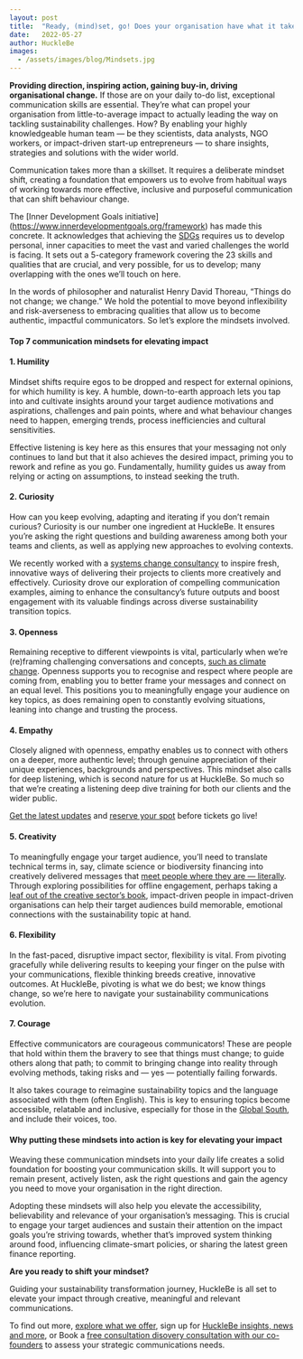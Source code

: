 ```yaml
---
layout: post
title:  "Ready, (mind)set, go! Does your organisation have what it takes to move to the next level of impact?"
date:   2022-05-27
author: HuckleBe
images:
  - /assets/images/blog/Mindsets.jpg
---
```

**Providing direction, inspiring action, gaining buy-in, driving organisational change.** If those are on your daily to-do list, exceptional communication skills are essential. They’re what can propel your organisation from little-to-average impact to actually leading the way on tackling sustainability challenges. How? By enabling your highly knowledgeable human team — be they scientists, data analysts, NGO workers, or impact-driven start-up entrepreneurs — to share insights, strategies and solutions with the wider world. 

Communication takes more than a skillset. It requires a deliberate mindset shift, creating a foundation that empowers us to evolve from habitual ways of working towards more effective, inclusive and purposeful communication that can shift behaviour change.

The [Inner Development Goals initiative] (https://www.innerdevelopmentgoals.org/framework) has made this concrete. It acknowledges that achieving the [SDGs](https://www.undp.org/sustainable-development-goals) requires us to develop personal, inner capacities to meet the vast and varied challenges the world is facing. It sets out a 5-category framework covering the 23 skills and qualities that are crucial, and very possible, for us to develop; many overlapping with the ones we’ll touch on here. 

In the words of philosopher and naturalist Henry David Thoreau, “Things do not change; we change.” We hold the potential to move beyond inflexibility and risk-averseness to embracing qualities that allow us to become authentic, impactful communicators. So let’s explore the mindsets involved.

#### Top 7 communication mindsets for elevating impact

#### 1. Humility

Mindset shifts require egos to be dropped and respect for external opinions, for which humility is key. A humble, down-to-earth approach lets you tap into and cultivate insights around your target audience motivations and aspirations, challenges and pain points, where and what behaviour changes need to happen, emerging trends, process inefficiencies and cultural sensitivities.

Effective listening is key here as this ensures that your messaging not only continues to land but that it also achieves the desired impact, priming you to rework and refine as you go. Fundamentally, humility guides us away from relying or acting on assumptions, to instead seeking the truth.

#### 2. Curiosity 

How can you keep evolving, adapting and iterating if you don’t remain curious? Curiosity is our number one ingredient at HuckleBe. It ensures you’re asking the right questions and building awareness among both your teams and clients, as well as applying new approaches to evolving contexts. 

We recently worked with a [systems change consultancy](https://www.metabolic.nl/) to inspire fresh, innovative ways of delivering their projects to clients more creatively and effectively. Curiosity drove our exploration of compelling communication examples, aiming to enhance the consultancy’s future outputs and boost engagement with its valuable findings across diverse sustainability transition topics.  

#### 3. Openness

Remaining receptive to different viewpoints is vital, particularly when we’re (re)framing challenging conversations and concepts, [such as climate change](https://aicd.companydirectors.com.au/membership/company-director-magazine/2020-back-editions/april/climate-change-whats-your-mindset). Openness supports you to recognise and respect where people are coming from, enabling you to better frame your messages and connect on an equal level. This positions you to meaningfully engage your audience on key topics, as does remaining open to constantly evolving situations, leaning into change and trusting the process.

#### 4. Empathy

Closely aligned with openness, empathy enables us to connect with others on a deeper, more authentic level; through genuine appreciation of their unique experiences, backgrounds and perspectives. This mindset also calls for deep listening, which is second nature for us at HuckleBe. So much so that we’re creating a listening deep dive training for both our clients and the wider public. 

[Get the latest updates](https://landing.mailerlite.com/webforms/landing/m3x0u8) and [reserve your spot](hello@hucklebe.com) before tickets go live!

#### 5. Creativity

To meaningfully engage your target audience, you’ll need to translate technical terms in, say,  climate science or biodiversity financing into creatively delivered messages that [meet people where they are — literally](https://twitter.com/hellohucklebe/status/1521139774383403008?s=20&t=i2Z0Hnb1VdvXfJXQ02HJwg). Through exploring possibilities for offline engagement, perhaps taking a [leaf out of the creative sector’s book](https://www.artsy.net/article/artsy-editorial-10-artists-making-urgent-work-environment), impact-driven people in impact-driven organisations can help their target audiences build memorable, emotional connections with the sustainability topic at hand. 

#### 6. Flexibility

In the fast-paced, disruptive impact sector, flexibility is vital. From pivoting gracefully while delivering results to keeping your finger on the pulse with your communications, flexible thinking breeds creative, innovative outcomes. At HuckleBe, pivoting is what we do best; we know things change, so we’re here to navigate your sustainability communications evolution.

#### 7. Courage

Effective communicators are courageous communicators! These are people that hold within 
them the bravery to see that things must change; to guide others along that path; to commit to bringing change into reality through evolving methods, taking risks and — yes — potentially failing forwards. 

It also takes courage to reimagine sustainability topics and the language associated with them (often English). This is key to ensuring topics become accessible, relatable and inclusive, especially for those in the [Global South](https://www.connect4climate.org/initiative/diversifying-climate-knowledge-fight-against-parachute-science), and include their voices, too.

#### Why putting these mindsets into action is key for elevating your impact

Weaving these communication mindsets into your daily life creates a solid foundation for boosting your communication skills. It will support you to remain present, actively listen, ask the right questions and gain the agency you need to move your organisation in the right direction. 

Adopting these mindsets will also help you elevate the accessibility, believability and relevance of your organisation’s messaging. This is crucial to engage your target audiences and sustain their attention on the impact goals you’re striving towards, whether that’s improved system thinking around food, influencing climate-smart policies, or sharing the latest green finance reporting. 

**Are you ready to shift your mindset?**

Guiding your sustainability transformation journey, HuckleBe is all set to elevate your impact through creative, meaningful and relevant communications. 

To find out more, [explore what we offer](https://hucklebe.com/#services), sign up for [HuckleBe insights, news and more](https://landing.mailerlite.com/webforms/landing/m3x0u8), or Book a [free consultation disovery consultation with our co-founders](https://calendly.com/hellohucklebe) to assess your strategic communications needs. 

